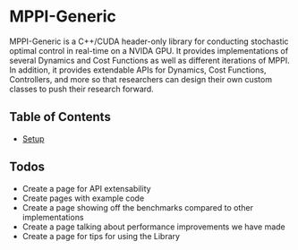 # MPPI-Generic

MPPI-Generic is a C++/CUDA header-only library for conducting stochastic optimal control in real-time on a NVIDA GPU. It provides implementations of several Dynamics and Cost Functions as well as different iterations of MPPI. In addition, it provides extendable APIs for Dynamics, Cost Functions, Controllers, and more so that researchers can design their own custom classes to push their research forward.
## Table of Contents
* [Setup](docs/setup.md)
## Todos
* Create a page for API extensability
* Create pages with example code
* Create a page showing off the benchmarks compared to other implementations
* Create a page talking about performance improvements we have made
* Create a page for tips for using the Library
